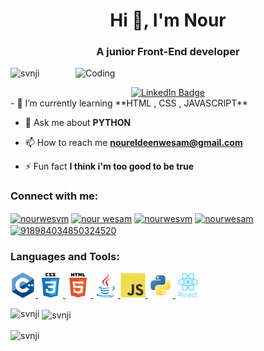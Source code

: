 <h1 align="center">Hi 👋, I'm Nour</h1>
<h3 align="center">A junior Front-End developer</h3>
<img align="right" alt="Coding" width="400" src="https://images-wixmp-ed30a86b8c4ca887773594c2.wixmp.com/f/db1148ed-4d5a-4121-b0ee-a6f23129042e/d7n21js-e0609967-5138-45cf-b0f6-7e3788dd0092.gif?token=eyJ0eXAiOiJKV1QiLCJhbGciOiJIUzI1NiJ9.eyJzdWIiOiJ1cm46YXBwOjdlMGQxODg5ODIyNjQzNzNhNWYwZDQxNWVhMGQyNmUwIiwiaXNzIjoidXJuOmFwcDo3ZTBkMTg4OTgyMjY0MzczYTVmMGQ0MTVlYTBkMjZlMCIsIm9iaiI6W1t7InBhdGgiOiJcL2ZcL2RiMTE0OGVkLTRkNWEtNDEyMS1iMGVlLWE2ZjIzMTI5MDQyZVwvZDduMjFqcy1lMDYwOTk2Ny01MTM4LTQ1Y2YtYjBmNi03ZTM3ODhkZDAwOTIuZ2lmIn1dXSwiYXVkIjpbInVybjpzZXJ2aWNlOmZpbGUuZG93bmxvYWQiXX0.lHL8F6-drMgxmcfStuGOJnF2saB3RYwcND5ziorbpMs">

<p align="left"> <img src="https://komarev.com/ghpvc/?username=svnji&label=Profile%20views&color=0e75b6&style=flat" alt="svnji" /> </p>

<div id="badges" align="center">
  <a href="https://www.linkedin.com/in/nour-eldeen-wesam-8224002a3/">
    <img src="https://img.shields.io/badge/LinkedIn-blue?style=for-the-badge&logo=linkedin&logoColor=white" alt="LinkedIn Badge"/>
  </a>
</div>
- 🌱 I’m currently learning **HTML , CSS , JAVASCRIPT**

- 💬 Ask me about **PYTHON**

- 📫 How to reach me **noureldeenwesam@gmail.com**

- ⚡ Fun fact **I think i'm too good to be true**

<h3 align="left">Connect with me:</h3>
<p align="left">
<a href="https://twitter.com/nourwesvm" target="blank"><img align="center" src="https://raw.githubusercontent.com/rahuldkjain/github-profile-readme-generator/master/src/images/icons/Social/twitter.svg" alt="nourwesvm" height="30" width="40" /></a>
<a href="https://fb.com/nour wesam" target="blank"><img align="center" src="https://raw.githubusercontent.com/rahuldkjain/github-profile-readme-generator/master/src/images/icons/Social/facebook.svg" alt="nour wesam" height="30" width="40" /></a>
<a href="https://instagram.com/nourwesvm" target="blank"><img align="center" src="https://raw.githubusercontent.com/rahuldkjain/github-profile-readme-generator/master/src/images/icons/Social/instagram.svg" alt="nourwesvm" height="30" width="40" /></a>
<a href="https://codeforces.com/profile/nourwesam" target="blank"><img align="center" src="https://raw.githubusercontent.com/rahuldkjain/github-profile-readme-generator/master/src/images/icons/Social/codeforces.svg" alt="nourwesam" height="30" width="40" /></a>
<a href="https://discord.gg/918984034850324520" target="blank"><img align="center" src="https://raw.githubusercontent.com/rahuldkjain/github-profile-readme-generator/master/src/images/icons/Social/discord.svg" alt="918984034850324520" height="30" width="40" /></a>
</p>

<h3 align="left">Languages and Tools:</h3>
<p align="left"> <a href="https://www.w3schools.com/cpp/" target="_blank" rel="noreferrer"> <img src="https://raw.githubusercontent.com/devicons/devicon/master/icons/cplusplus/cplusplus-original.svg" alt="cplusplus" width="40" height="40"/> </a> <a href="https://www.w3schools.com/css/" target="_blank" rel="noreferrer"> <img src="https://raw.githubusercontent.com/devicons/devicon/master/icons/css3/css3-original-wordmark.svg" alt="css3" width="40" height="40"/> </a> <a href="https://www.w3.org/html/" target="_blank" rel="noreferrer"> <img src="https://raw.githubusercontent.com/devicons/devicon/master/icons/html5/html5-original-wordmark.svg" alt="html5" width="40" height="40"/> </a> <a href="https://www.java.com" target="_blank" rel="noreferrer"> <img src="https://raw.githubusercontent.com/devicons/devicon/master/icons/java/java-original.svg" alt="java" width="40" height="40"/> </a> <a href="https://developer.mozilla.org/en-US/docs/Web/JavaScript" target="_blank" rel="noreferrer"> <img src="https://raw.githubusercontent.com/devicons/devicon/master/icons/javascript/javascript-original.svg" alt="javascript" width="40" height="40"/> </a> <a href="https://www.python.org" target="_blank" rel="noreferrer"> <img src="https://raw.githubusercontent.com/devicons/devicon/master/icons/python/python-original.svg" alt="python" width="40" height="40"/> </a> <a href="https://reactjs.org/" target="_blank" rel="noreferrer"> <img src="https://raw.githubusercontent.com/devicons/devicon/master/icons/react/react-original-wordmark.svg" alt="react" width="40" height="40"/> </a> </p>

<p><img align="left" src="https://github-readme-stats.vercel.app/api/top-langs?username=svnji&show_icons=true&locale=en&layout=compact" alt="svnji" /></p>

<p>&nbsp;<img align="center" src="https://github-readme-stats.vercel.app/api?username=svnji&show_icons=true&locale=en" alt="svnji" /></p>

<p><img align="center" src="https://github-readme-streak-stats.herokuapp.com/?user=svnji&" alt="svnji" /></p>
